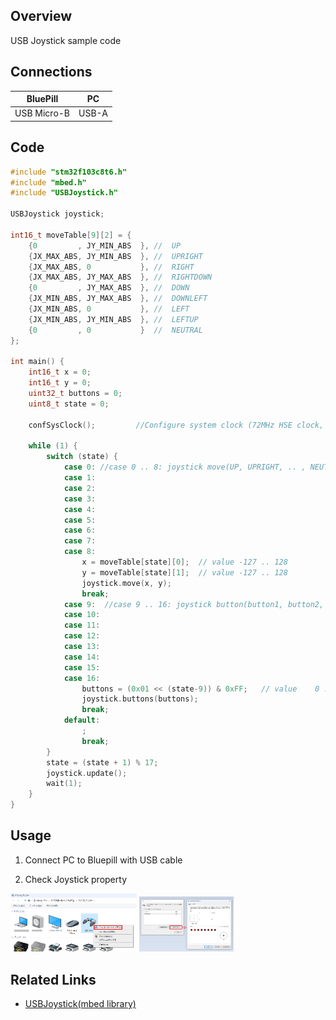 ## Overview
USB Joystick sample code

##  Connections
|BluePill  |PC |
|---|---|
|USB Micro-B  |USB-A |

## Code
```main.c
#include "stm32f103c8t6.h"
#include "mbed.h"
#include "USBJoystick.h"

USBJoystick joystick;

int16_t moveTable[9][2] = {
    {0         , JY_MIN_ABS  },	//	UP         
    {JX_MAX_ABS, JY_MIN_ABS  },	//	UPRIGHT   
    {JX_MAX_ABS, 0           },	//	RIGHT      
    {JX_MAX_ABS, JY_MAX_ABS  },	//	RIGHTDOWN 
    {0         , JY_MAX_ABS  },	//	DOWN       
    {JX_MIN_ABS, JY_MAX_ABS  },	//	DOWNLEFT  
    {JX_MIN_ABS, 0           },	//	LEFT       
    {JX_MIN_ABS, JY_MIN_ABS  },	//	LEFTUP    
    {0         , 0           }	//	NEUTRAL    
};

int main() {
    int16_t x = 0;
    int16_t y = 0;
    uint32_t buttons = 0;    
    uint8_t state = 0;

    confSysClock();         //Configure system clock (72MHz HSE clock, 48MHz USB clock)
    
    while (1) {
        switch (state) {
            case 0: //case 0 .. 8: joystick move(UP, UPRIGHT, .. , NEUTRAL)
            case 1:
            case 2:
            case 3:
            case 4:
            case 5:
            case 6:
            case 7:
            case 8:
                x = moveTable[state][0];  // value -127 .. 128
                y = moveTable[state][1];  // value -127 .. 128
                joystick.move(x, y);
                break;
            case 9:  //case 9 .. 16: joystick button(button1, button2, .. , button8)
            case 10:
            case 11:
            case 12:
            case 13:
            case 14:
            case 15:
            case 16:
                buttons = (0x01 << (state-9)) & 0xFF;   // value    0 .. 7, one bit per button     
                joystick.buttons(buttons);
                break;
            default:
                ;
                break;
        }
        state = (state + 1) % 17;
        joystick.update();
        wait(1);
    }
}

```

## Usage 

1. Connect PC to Bluepill with USB cable

1. Check Joystick property  
<img width="40%" src="./usbjoy1.png" />
<img width="30%" src="./usbjoy2.png" />  

## Related Links
* [USBJoystick(mbed library)](https://os.mbed.com/users/wim/code/USBJoystick/)
